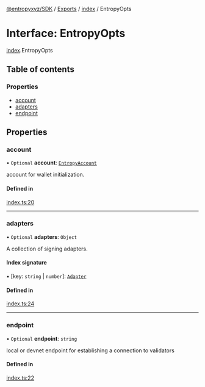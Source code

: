 [@entropyxyz/SDK](../README.md) / [Exports](../modules.md) / [index](../modules/index.md) / EntropyOpts

# Interface: EntropyOpts

[index](../modules/index.md).EntropyOpts

## Table of contents

### Properties

- [account](index.EntropyOpts.md#account)
- [adapters](index.EntropyOpts.md#adapters)
- [endpoint](index.EntropyOpts.md#endpoint)

## Properties

### account

• `Optional` **account**: [`EntropyAccount`](index.EntropyAccount.md)

account for wallet initialization.

#### Defined in

[index.ts:20](https://github.com/entropyxyz/SDK/blob/1c426d7/src/index.ts#L20)

___

### adapters

• `Optional` **adapters**: `Object`

A collection of signing adapters.

#### Index signature

▪ [key: `string` \| `number`]: [`Adapter`](signing_adapters_types.Adapter.md)

#### Defined in

[index.ts:24](https://github.com/entropyxyz/SDK/blob/1c426d7/src/index.ts#L24)

___

### endpoint

• `Optional` **endpoint**: `string`

local or devnet endpoint for establishing a connection to validators

#### Defined in

[index.ts:22](https://github.com/entropyxyz/SDK/blob/1c426d7/src/index.ts#L22)
